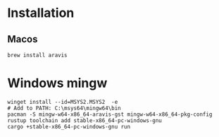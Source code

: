 # Installation

## Macos

`brew install aravis`

# Windows mingw
```
winget install --id=MSYS2.MSYS2  -e
# Add to PATH: C:\msys64\mingw64\bin
pacman -S mingw-w64-x86_64-aravis-gst mingw-w64-x86_64-pkg-config
rustup toolchain add stable-x86_64-pc-windows-gnu
cargo +stable-x86_64-pc-windows-gnu run
```
